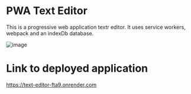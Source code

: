 # PWA Text Editor
This is a progressive web application textr editor. It uses service workers, webpack and an indexDb database.

![image](https://github.com/user-attachments/assets/5e21f2a5-848b-4235-b8c2-fd0f6611d2aa)

# Link to deployed application
https://text-editor-fta9.onrender.com
